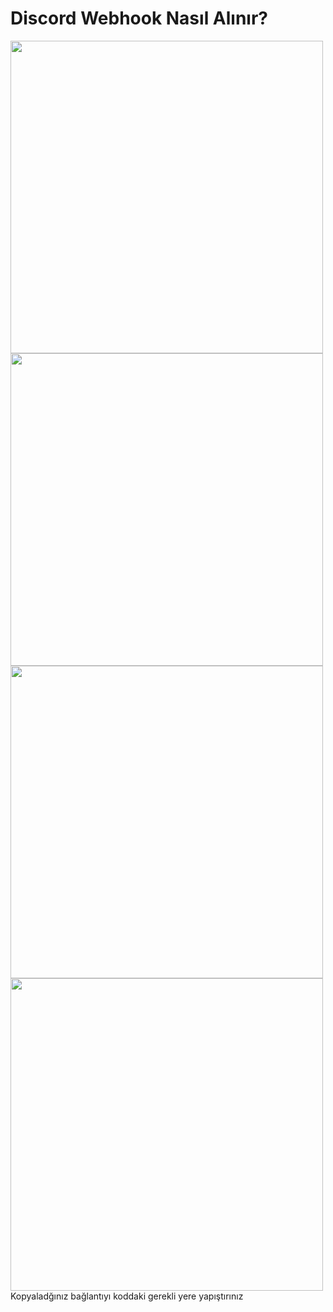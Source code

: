 # Discord Webhook Nasıl Alınır?
<img src="https://i.imgur.com/5c66Xrm.png" height="500">
<br>
<img src="https://i.imgur.com/tbPfOZf.png" height="500">
<br>
<img src="https://i.imgur.com/Aj7YQfL.png" height="500">
<br>
<img src="https://i.imgur.com/T5s6NZX.png" height="500">
 Kopyaladğınız bağlantıyı koddaki gerekli yere yapıştırınız
